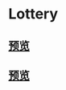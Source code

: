 # Lottery
## [预览](https://lee981265.github.io/Lottery/docs/)
## [预览](https://lee981265.github.io/Lottery/luckyOne/)
